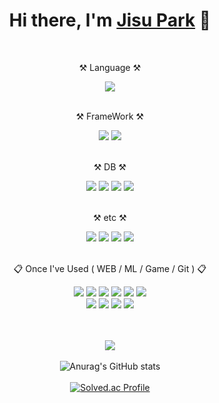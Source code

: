 <div align="center">
  
<h1>Hi there, I'm <a href="##">Jisu Park</a> 👋</h1>
<br>

<p>⚒️ Language ⚒️</p>
<img src="https://img.shields.io/badge/Java-007396?style=flat&logo=Java&logoColor=white"/>
<br><br>

<p>⚒️ FrameWork ⚒️</p>
<img src="https://img.shields.io/badge/Spring-6DB33F?style=flat-square&logo=Spring&logoColor=white"/>
<img src="https://img.shields.io/badge/Spring%20Boot-6DB33F?style=flat&logo=Spring%20Boot&logoColor=white"/>
<br><br>

<p>⚒️ DB ⚒️</p>
<img src="https://img.shields.io/badge/MySQL-4479A1?style=flat&logo=MySQL&logoColor=white"/>
<img src="https://img.shields.io/badge/SQLite-003B57?style=flat&logo=SQLite&logoColor=white"/>
<img src="https://img.shields.io/badge/MariaDB-003545?style=flat&logo=MariaDB&logoColor=white"/>
<img src="https://img.shields.io/badge/Redis-DC382D?style=flat&logo=Redis&logoColor=white" />
<br><br>

<p>⚒️ etc ⚒️</p>
<img src="https://img.shields.io/badge/Amazon%20AWS-232F3E?style=flat&logo=Amazon%20AWS&logoColor=white" />
<img src="https://img.shields.io/badge/HTML5-E34F26?style=flat&logo=HTML5&logoColor=white" />
<img src="https://img.shields.io/badge/CSS3-1572B6?style=flat&logo=CSS3&logoColor=white" />
<img src="https://img.shields.io/badge/JSP-F7DF1E?style=flat&logo=JSP&logoColor=white"/>
<br><br>

<p>📋 Once I've Used ( WEB / ML / Game / Git ) 📋</p>
<img src="https://img.shields.io/badge/FastAPI-009688?style=flat&logo=FastAPI&logoColor=white"/>
<img src="https://img.shields.io/badge/Python-3776AB?style=flat&logo=Python&logoColor=white"/>
<img src="https://img.shields.io/badge/PyTorch-EE4C2C?style=flat&logo=PyTorch&logoColor=white"/>
<img src="https://img.shields.io/badge/NumPy-013243?style=flat&logo=NumPy&logoColor=white"/>
<img src="https://img.shields.io/badge/TensorFlow-FF6F00?style=flat&logo=TensorFlow&logoColor=white"/>
<img src="https://img.shields.io/badge/Google%20Colab-F9AB00?style=flat&logo=Google%20Colab&logoColor=white"/>
<br>
<img src="https://img.shields.io/badge/C-A8B9CC?style=flat&logo=C&logoColor=white"/>
<img src="https://img.shields.io/badge/JavaScript-F7DF1E?style=flat&logo=JavaScript&logoColor=white"/>
<img src="https://img.shields.io/badge/React-61DAFB?style=flat&logo=React&logoColor=white"/>
<img src="https://img.shields.io/badge/Node.js-339933?style=flat&logo=Node.js&logoColor=white"/>  


<br><br>
<img src="https://github-readme-stats.vercel.app/api/top-langs/?username=jisupark-dev&layout=compact">
<br><br>
![Anurag's GitHub stats](https://github-readme-stats.vercel.app/api?username=JisuPark-dev&show_icons=true&theme=radical)
<br><br>
[![Solved.ac Profile](http://mazassumnida.wtf/api/v2/generate_badge?boj=dgd04)](https://solved.ac/dgd04/)
</div>
